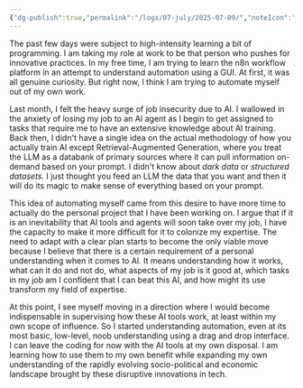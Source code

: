 ```yaml
---
{"dg-publish":true,"permalink":"/logs/07-july/2025-07-09/","noteIcon":"","created":"2025-07-09"}
---
```


The past few days were subject to high-intensity learning a bit of programming. I am taking my role at work to be that person who pushes for innovative practices. In my free time, I am trying to learn the n8n workflow platform in an attempt to understand automation using a GUI. At first, it was all genuine curiosity. But right now, I think I am trying to automate myself out of my own work.

Last month, I felt the heavy surge of job insecurity due to AI. I wallowed in the anxiety of losing my job to an AI agent as I begin to get assigned to tasks that require me to have an extensive knowledge about AI training. Back then, I didn't have a single idea on the actual methodology of how you actually train AI except Retrieval-Augmented Generation, where you treat the LLM as a databank of primary sources where it can pull information on-demand based on your prompt. I didn't know about *dark data* or *structured datasets.* I just thought you feed an LLM the data that you want and then it will do its magic to make sense of everything based on your prompt.

This idea of automating myself came from this desire to have more time to actually do the personal project that I have been working on. I argue that if it is an inevitability that AI tools and agents will soon take over my job, I have the capacity to make it more difficult for it to colonize my expertise. The need to adapt with a clear plan starts to become the only viable move because I believe that there is a certain requirement of a personal understanding when it comes to AI. It means understanding how it works, what can it do and not do, what aspects of my job is it good at, which tasks in my job am I confident that I can beat this AI, and how might its use transform my field of expertise. 

At this point, I see myself moving in a direction where I would become indispensable in supervising how these AI tools work, at least within my own scope of influence. So I started understanding automation, even at its most basic, low-level, noob understanding using a drag and drop interface. I can leave the coding for now with the AI tools at my own disposal. I am learning how to use them to my own benefit while expanding my own understanding of the rapidly evolving socio-political and economic landscape brought by these disruptive innovations in tech.